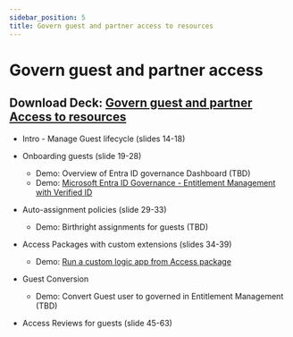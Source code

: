 ```yaml
---
sidebar_position: 5
title: Govern guest and partner access to resources
---
```

# Govern guest and partner access

## Download Deck: [Govern guest and partner Access to resources](./IGA_POC_Assets/MEIG_POC_Scenario3_Govern_guest_and_%20partner_access_to_resources.pptx)

- Intro - Manage Guest lifecycle (slides 14-18)  
- Onboarding guests (slide 19-28)
  - Demo: Overview of Entra ID governance Dashboard (TBD)
  - Demo: [Microsoft Entra ID Governance - Entitlement Management with Verified ID](https://youtu.be/62PqlLuxFGI)

- Auto-assignment policies (slide 29-33)
  - Demo: Birthright assignments for guests (TBD)

- Access Packages with custom extensions (slides 34-39)
  - Demo: [Run a custom logic app from Access package](https://youtu.be/tiwiUEx0FHo)

- Guest Conversion
  - Demo: Convert Guest user to governed in Entitlement Management (TBD)

- Access Reviews for guests (slide 45-63)
